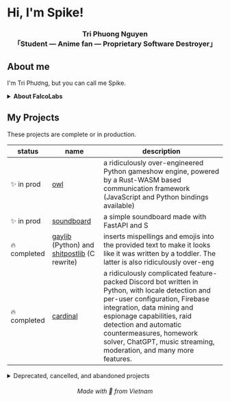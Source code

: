 # Hi, I'm Spike!

<h3 align="center">Tri Phuong Nguyen<br />「Student — Anime fan — Proprietary Software Destroyer」</h3>

## About me

I'm Tri Phương, but you can call me Spike.

<details>
<summary><strong>About FalcoLabs</strong></summary>
FalcoLabs is founded by me and some of my friends. It is where we build projects together (and also acts as a personal branding excercise of mine too). It is not a real company. FYI I'm its CEO.
</details>

## My Projects

These projects are complete or in production.

| status      | name                                                                                                                       | description                                                                                                                                                                                                                                                                                                           |
| ----------- | -------------------------------------------------------------------------------------------------------------------------- | --------------------------------------------------------------------------------------------------------------------------------------------------------------------------------------------------------------------------------------------------------------------------------------------------------------------- |
| ✨ in prod   | [owl](https://github.com/falcolabs/owl)                                                                                    | a ridiculously over-engineered Python gameshow engine, powered by a Rust-WASM based communication framework (JavaScript and Python bindings available)                                                                                                                                                                |
| ✨ in prod   | [soundboard](https://github.com/falcolabs/woodpecker)                                                                      | a simple soundboard made with FastAPI and S                                                                                                                                                                                                                                                                           |
| 🔥 completed | [gaylib](https://github.com/SpikeVN/gaylib) (Python) and [shitpostlib](https://github.com/SpikeVN/shitpostlib) (C rewrite) | inserts mispellings and emojis into the provided text to make it looks like it was written by a toddler. The latter is also ridiculously over-eng                                                                                                                                                                     |
| 🔥 completed | [cardinal](https://github.com/SpikeVN/cardinal)                                                                            | a ridiculously complicated feature-packed Discord bot written in Python, with locale detection and per-user configuration, Firebase integration, data mining and espionage capabilities, raid detection and automatic countermeasures, homework solver, ChatGPT, music streaming, moderation, and many more features. |


<details>
<summary>Deprecated, cancelled, and abandoned projects</summary>

| status    | name                                                  | description                                                                                                                                                                         |
| --------- | ----------------------------------------------------- | ----------------------------------------------------------------------------------------------------------------------------------------------------------------------------------- |
| 📦 shelved | [TheSeed](https://github.com/thebaoproject/TheSeed)   | 10k+ LOC Minecraft PaperMC plugin implementing the game featured in the anime *Sword Art Online*. I wish I still had the time to build this, but unfortunately that's not the case. |
| 📦 shelved | [lovechessvn](https://github.com/SpikeVN/lovechessvn) | Generates Stockfish-powered funny chess commentary like the guy in the Youtube channel.                                                                                             |
| 📦 shelved | [pycmdblock](https://github.com/SpikeVN/pycmdblock)   | a Python builder for programmatically generating Minecraft commands                                                                                                                 |

</details>

<h6 align="center">Made with 💖 from Vietnam</h6>